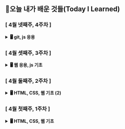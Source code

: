 ## 🚀오늘 내가 배운 것들(Today I Learned)

### [ 4월 넷째주, 4주차 ]

<details>
  <summary><b>🖥️ git, js 응용</b></summary>
  <div markdown="1">
    <ul>
      <li>24.04.23 - <a href="https://github.com/100-hours-a-week/erica-til/blob/main/April/2024-04-23.md">[ ES6 ]</a></li>
      <li>24.04.22 - <a href="https://github.com/100-hours-a-week/erica-til/blob/main/April/2024-04-22.md">[ Git, JS 용어 ]</a></li>
    </ul>
</details>

### [ 4월 셋째주, 3주차 ]

<details>
  <summary><b>🖥️ 웹 응용, js 기초</b></summary>
  <div markdown="1">
    <ul>
      <li>24.04.19 - <a href="https://github.com/100-hours-a-week/erica-til/blob/main/April/2024-04-19.md">[ 테스트 케이스 ]</a></li>
      <li>24.04.18 - <a href="https://github.com/100-hours-a-week/erica-til/blob/main/April/2024-04-18.md">[ 커뮤니티 서버 연결 ]</a></li>
      <li>24.04.17 - <a href="https://github.com/100-hours-a-week/erica-til/blob/main/April/2024-04-17.md">[ TIL 주제 ]</a></li>
      <li>24.04.16 - <a href="https://github.com/100-hours-a-week/erica-til/blob/main/April/2024-04-16.md">[ TIL 주제 ]</a></li>
      <li>24.04.15 - <a href="https://github.com/100-hours-a-week/erica-til/blob/main/April/2024-04-15.md">[ TIL 주제 ]</a></li>
    </ul>
</details>

### [ 4월 둘째주, 2주차 ]

<details>
  <summary><b>🖥️ HTML, CSS, 웹 기초 (2)</b></summary>
  <div markdown="1">
    <ul>
      <li>24.04.12 - <a href="https://github.com/100-hours-a-week/erica-til/blob/main/April/2024-04-12.md">[ TIL 주제 ]</a></li>
      <li>24.04.11 - <a href="https://github.com/100-hours-a-week/erica-til/blob/main/April/2024-04-11.md">[ TIL 주제 ]</a></li>
      <li>24.04.10 - <a href="https://github.com/100-hours-a-week/erica-til/blob/main/April/2024-04-10.md">[ TIL 주제 ]</a></li>
      <li>24.04.09 - <a href="https://github.com/100-hours-a-week/erica-til/blob/main/April/2024-04-09.md">[ TIL 주제 ]</a></li>
      <li>24.04.08 - <a href="https://github.com/100-hours-a-week/erica-til/blob/main/April/2024-04-08.md">[ TIL 주제 ]</a></li>
    </ul>
</details>

### [ 4월 첫째주, 1주차 ]

<details>
  <summary><b>🖥️ HTML, CSS, 웹 기초</b></summary>
  <div markdown="1">
    <ul>
      <li>24.04.05 - <a href="https://github.com/100-hours-a-week/erica-til/blob/main/April/2024-04-05.md">[ TIL 주제 ]</a></li>
      <li>24.04.04 - <a href="https://github.com/100-hours-a-week/erica-til/blob/main/April/2024-04-04.md">[ TIL 주제 ]</a></li>
      <li>24.04.03 - <a href="https://github.com/100-hours-a-week/erica-til/blob/main/April/2024-04-03.md">[ TIL 주제 ]</a></li>
    </ul>
</details>
